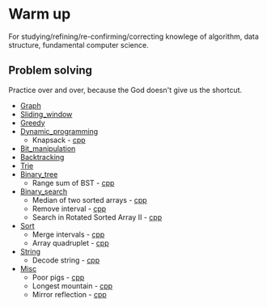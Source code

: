 # Warm up  
For studying/refining/re-confirming/correcting knowlege of algorithm, data structure,
fundamental computer science.

## Problem solving  
Practice over and over, because the God doesn't give us the shortcut.  

- [Graph](practice/cpp/graph)
- [Sliding_window](practice/cpp/sliding_window)
- [Greedy](practice/cpp/greedy)
- [Dynamic_programming](practice/cpp/dynamic_programming)
  - Knapsack - [cpp](practice/cpp/dynamic_programming/knapsack.cpp)
- [Bit_manipulation](practice/cpp/bit_manipulation)
- [Backtracking](practice/cpp/backtracking)
- [Trie](practice/cpp/trie)
- [Binary_tree](practice/cpp/binary_tree)
  - Range sum of BST - [cpp](practice/cpp/binary_tree/range_sum_of_bst.cpp)
- [Binary_search](practice/cpp/binary_search)
  - Median of two sorted arrays - [cpp](practice/cpp/binary_search/median_of_two_sorted_arrays.cpp)
  - Remove interval - [cpp](practice/cpp/binary_search/remove_interval.cpp)
  - Search in Rotated Sorted Array II - [cpp](practice/cpp/binary_search/search_in_rotated_sorted_array_2.cpp)
- [Sort](practice/cpp/sort)
  - Merge intervals - [cpp](practice/cpp/sort/merge_intervals.cpp)
  - Array quadruplet - [cpp](practice/cpp/sort/array_quadruplet.cpp)
- [String](practice/cpp/string)
  - Decode string - [cpp](practice/cpp/string/decode_string.cpp)
- [Misc](practice/cpp/misc)
  - Poor pigs - [cpp](practice/cpp/misc/poor_pigs.cpp)
  - Longest mountain - [cpp](practice/cpp/misc/longest_mountain.cpp)
  - Mirror reflection - [cpp](practice/cpp/misc/mirror_reflection.cpp)
